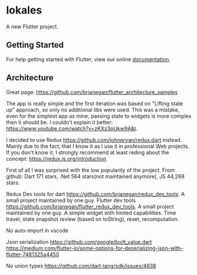 # lokales

A new Flutter project.

## Getting Started

For help getting started with Flutter, view our online
[documentation](https://flutter.io/).

## Architecture
Great page: https://github.com/brianegan/flutter_architecture_samples

The app is really simple and the first iteration was based on "Lifting state up" approach,
so only no additional libs were used. This was a mistake, even for the simplest app as mine, 
passing state to widgets is more complex then it should be. I couldn't explain it better: https://www.youtube.com/watch?v=zKXz3pUkw9A&t.

I decided to use Redux https://github.com/johnpryan/redux.dart instead. Mainly due to the fact, that I know it as I use it in professional Web projects. If you don't know it, I strongly recommend at least reding about the concept: https://redux.js.org/introduction

First of all I was surprised with the low popularity of the project. From github: Dart 171 stars, .Net 564 stars(not maintained anymore), JS 44,268 stars. 

Redux Dev tools for dart https://github.com/brianegan/redux_dev_tools. A small project maintained by one guy.
Flutter dev tools https://github.com/brianegan/flutter_redux_dev_tools. A small project maintained by one guy. A simple widget with limited capabilities. Time travel, state snapshot review (based on toString), reset, recomputation. 


No auto-import in vscode

Json serialization
https://github.com/google/built_value.dart
https://medium.com/flutter-io/some-options-for-deserializing-json-with-flutter-7481325a4450

No union types
https://github.com/dart-lang/sdk/issues/4938

